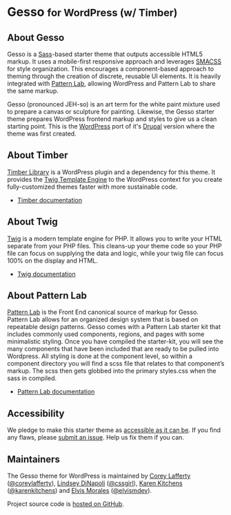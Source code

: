 # Gesso <small>for WordPress (w/ Timber)</small>

## About Gesso

Gesso is a [Sass](http://sass-lang.com/)-based starter theme that outputs
accessible HTML5 markup. It uses a mobile-first responsive approach and
leverages [SMACSS](https://smacss.com/) for style organization. This
encourages a component-based approach to theming through the creation of
discrete, reusable UI elements. It is heavily integrated with [Pattern Lab](http://patternlab.io/), allowing WordPress and Pattern Lab to share the same markup.

Gesso (pronounced JEH-so) is an art term for the white paint mixture used to prepare a canvas or sculpture for painting. Likewise, the Gesso starter theme prepares WordPress frontend markup and styles to give us a clean starting point. This is the [WordPress](https://github.com/forumone/gesso-wp) port of it's [Drupal](https://www.drupal.org/project/gesso) version where the theme was first created.

## About Timber

[Timber Library](https://upstatement.com/timber/) is a WordPress plugin and a dependency for this theme. It provides the [Twig Template Engine](http://twig.sensiolabs.org/doc/templates.html) to the WordPress context for you create fully-customized themes faster with more sustainable code.

- [Timber documentation](https://timber.github.io/docs/)

## About Twig
[Twig](https://twig.symfony.com) is a modern template engine for PHP. It allows you to write your HTML separate from your PHP files. This cleans-up your theme code so your PHP file can focus on supplying the data and logic, while your twig file can focus 100% on the display and HTML.

- [Twig documentation](https://twig.symfony.com/doc/2.x/)

## About Pattern Lab

[Pattern Lab](http://patternlab.io/) is the Front End canonical source of markup for Gesso.  Pattern Lab allows for an organized design system that is based on repeatable design patterns. Gesso comes with a Pattern Lab starter kit that includes commonly used components, regions, and pages with some minimalistic styling. Once you have compiled the starter-kit, you will see the many components that have been included that are ready to be pulled into Wordpress. All styling is done at the component level, so within a component directory you will find a scss file that relates to that component’s markup. The scss then gets globbed into the primary styles.css when the sass in compiled.

- [Pattern Lab documentation](http://patternlab.io/docs/index.html)

## Accessibility

We pledge to make this starter theme as [accessible as it can be](https://codex.wordpress.org/Accessibility). If you find any flaws, please [submit an issue](https://github.com/forumone/gesso-wp/issues). Help us fix them if you can.

## Maintainers
The Gesso theme for WordPress is maintained by [Corey Lafferty](https://github.com/coreylafferty) ([@coreylafferty](https://github.com/coreylafferty)), [Lindsey DiNapoli](https://github.com/cssgirl) ([@cssgirl](https://github.com/cssgirl)), [Karen Kitchens](https://github.com/karenkitchens) ([@karenkitchens](https://github.com/karenkitchens)) and [Elvis Morales](https://github.com/elvismdev) ([@elvismdev](https://github.com/elvismdev)).

Project source code is [hosted on GitHub](https://github.com/forumone/gesso-wp).
